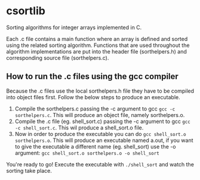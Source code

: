 # csortlib
Sorting algorithms for integer arrays implemented in C.

Each .c file contains a main function where an array is defined and sorted using the related sorting algorithm.
Functions that are used throughout the algorithm implementations are put into the header file (sorthelpers.h) and corresponding source file (sorthelpers.c).

## How to run the .c files using the gcc compiler
Because the .c files use the local sorthelpers.h file they have to be compiled into object files first. Follow the below steps to produce an executable.
1) Compile the sorthelpers.c passing the -c argument to gcc
 ```gcc -c sorthelpers.c```.
 This will produce an object file, namely sorthelpers.o.
2) Compile the .c file (eg. shell_sort.c) passing the -c argument to gcc
```gcc -c shell_sort.c```.
This wil produce a shell_sort.o file.
3) Now in order to produce the executable you can do
```gcc shell_sort.o sorthelpers.o```.
This will produce an executable named a.out, if you want to give the executable a different name (eg. shell_sort) use the -o argument:
```gcc shell_sort.o sorthelpers.o -o shell_sort```

You're ready to go! Execute the executable with ```./shell_sort``` and watch the sorting take place.
